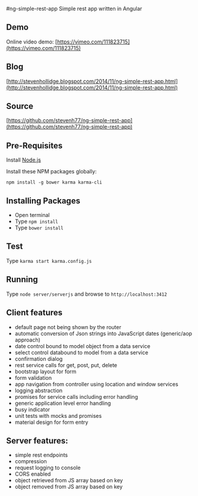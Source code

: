 #ng-simple-rest-app
Simple rest app written in Angular

## Demo
Online video demo: [https://vimeo.com/111823715](https://vimeo.com/111823715)

## Blog
[http://stevenhollidge.blogspot.com/2014/11/ng-simple-rest-app.html](http://stevenhollidge.blogspot.com/2014/11/ng-simple-rest-app.html)

## Source
[https://github.com/stevenh77/ng-simple-rest-app](https://github.com/stevenh77/ng-simple-rest-app)

## Pre-Requisites
Install [Node.js](http://nodejs.org)

Install these NPM packages globally:

`npm install -g bower karma karma-cli`

## Installing Packages
- Open terminal
- Type `npm install`
- Type `bower install`

## Test
Type `karma start karma.config.js`

## Running
Type `node server/serverjs` and browse to `http://localhost:3412`

## Client features
- default page not being shown by the router
- automatic conversion of Json strings into JavaScript dates (generic/aop approach)
- date control bound to model object from a data service
- select control databound to model from a data service
- confirmation dialog
- rest service calls for get, post, put, delete
- bootstrap layout for form
- form validation
- app navigation from controller using location and window services
- logging abstraction 
- promises for service calls including error handling
- generic application level error handling
- busy indicator 
- unit tests with mocks and promises
- material design for form entry

## Server features:
- simple rest endpoints
- compression
- request logging to console
- CORS enabled
- object retrieved from JS array based on key
- object removed from JS array based on key